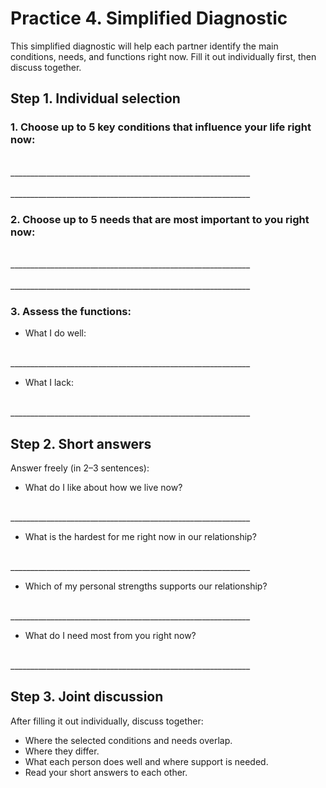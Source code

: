 # Practice 4. Simplified Diagnostic

This simplified diagnostic will help each partner identify the main conditions, needs, and functions right now. Fill it out individually first, then discuss together.

## Step 1. Individual selection

### 1. Choose up to 5 key conditions that influence your life right now:

<br/>
____________________________________________________________
<br/><br/>
____________________________________________________________

### 2. Choose up to 5 needs that are most important to you right now:

<br/>
____________________________________________________________
<br/><br/>
____________________________________________________________

### 3. Assess the functions:

* What I do well:

<br/>
____________________________________________________________

* What I lack:

<br/>
____________________________________________________________

## Step 2. Short answers

Answer freely (in 2–3 sentences):

* What do I like about how we live now?

<br/>
____________________________________________________________

* What is the hardest for me right now in our relationship?

<br/>
____________________________________________________________

* Which of my personal strengths supports our relationship?

<br/>
____________________________________________________________

* What do I need most from you right now?

<br/>
____________________________________________________________

## Step 3. Joint discussion

After filling it out individually, discuss together:

- Where the selected conditions and needs overlap.
- Where they differ.
- What each person does well and where support is needed.
- Read your short answers to each other.

<div style="page-break-after: always;"></div>